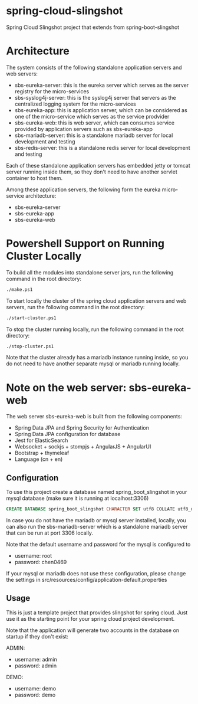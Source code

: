 # spring-cloud-slingshot

Spring Cloud Slingshot project that extends from spring-boot-slingshot

# Architecture

The system consists of the following standalone application servers and web servers:

* sbs-eureka-server: this is the eureka server which serves as the server registry for the micro-services
* sbs-syslog4j-server: this is the syslog4j server that servers as the centralized logging system for the micro-services
* sbs-eureka-app: this is application server, which can be considered as one of the micro-service which serves as the service prodvider
* sbs-eureka-web: this is web server, which can consumes service provided by application servers such as sbs-eureka-app
* sbs-mariadb-server: this is a standalone mariadb server for local development and testing
* sbs-redis-server: this is a standalone redis server for local development and testing

Each of these standalone application servers has embedded jetty or tomcat server running inside them, so
they don't need to have another servlet container to host them.

Among these application servers, the following form the eureka micro-service architecture:

* sbs-eureka-server
* sbs-eureka-app
* sbs-eureka-web

# Powershell Support on Running Cluster Locally

To build all the modules into standalone server jars, run the following command in the root directory:

```bash
./make.ps1
```

To start locally the cluster of the spring cloud application servers and web servers, run the following command in the root 
directory:

```bash
./start-cluster.ps1
```

To stop the cluster running locally, run the following command in the root directory:

```bash
./stop-cluster.ps1
```

Note that the cluster already has a mariadb instance running inside, so you do not need to have another separate mysql or mariadb 
running locally.

# Note on the web server: sbs-eureka-web

The web server sbs-eureka-web is built from the following components:

* Spring Data JPA and Spring Security for Authentication
* Spring Data JPA configuration for database
* Jest for ElasticSearch
* Websocket + sockjs + stompjs + AngularJS + AngularUI
* Bootstrap + thymeleaf
* Language (cn + en)

## Configuration

To use this project create a database named spring_boot_slingshot in your mysql database (make sure it is running at localhost:3306)

```sql
CREATE DATABASE spring_boot_slingshot CHARACTER SET utf8 COLLATE utf8_unicode_ci;
```

In case you do not have the mariadb or mysql server installed, locally, you can also run the sbs-mariadb-server which is a standalone mariadb server 
that can be run at port 3306 locally.

Note that the default username and password for the mysql is configured to 

* username: root
* password: chen0469

If your mysql or mariadb does not use these configuration, please change the settings in src/resources/config/application-default.properties

## Usage

This is just a template project that provides slingshot for spring cloud. Just use it as the starting point for your spring cloud project development.

Note that the application will generate two accounts in the database on startup if they don't exist:

ADMIN:

* username: admin
* password: admin

DEMO:

* username: demo
* password: demo
